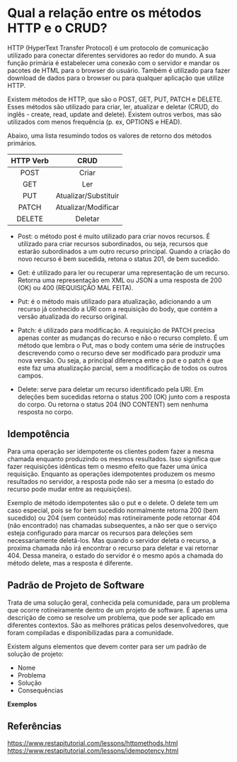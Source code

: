 # Qual a relação entre os métodos HTTP e o CRUD?

HTTP (HyperText Transfer Protocol) é um protocolo de comunicação utilizado para conectar diferentes servidores ao redor do mundo. A sua função primária é estabelecer uma conexão com o servidor e mandar os pacotes de HTML para o browser do usuário. Também é utilizado para fazer download de dados para o browser ou para qualquer aplicação que utilize HTTP.

Existem métodos de HTTP, que são o POST, GET, PUT, PATCH e DELETE. Esses métodos são utilizado para criar, ler, atualizar e deletar (CRUD, do inglês - create, read, update and delete). Existem outros verbos, mas são utilizados com menos frequência (p. ex, OPTIONS e HEAD).

Abaixo, uma lista resumindo todos os valores de retorno dos métodos primários.

| HTTP Verb |         CRUD         |
|:---------:|:--------------------:|
| POST      | Criar                |
| GET       | Ler                  |
| PUT       | Atualizar/Substituir |
| PATCH     | Atualizar/Modificar  |
| DELETE    | Deletar              |

- Post: o método post é muito utilizado para criar novos recursos. É utilizado para criar recursos subordinados, ou seja, recursos que estarão subordinados a um outro recurso principal. Quando a criação do novo recurso é bem sucedida, retona o status 201, de bem sucedido. 

- Get: é utilizado para ler ou recuperar uma representação de um recurso. Retorna uma representação em XML ou JSON a uma resposta de 200 (OK) ou 400 (REQUISIÇÃO MAL FEITA).

- Put: é o método mais utilizado para atualização, adicionando a um recurso já conhecido a URI com a requisição do body, que contém a versão atualizada do recurso original. 

- Patch: é utilizado para modificação. A requisição de PATCH precisa apenas conter as mudanças do recurso e não o recurso completo. É um método que lembra o Put, mas o body contem uma série de instruções descrevendo como o recurso deve ser modificado para produzir uma nova versão. Ou seja, a principal diferença entre o put e o patch é que este faz uma atualização parcial, sem a modificação de todos os outros campos.

- Delete: serve para deletar um recurso identificado pela URI. Em deleções bem sucedidas retorna o status 200 (OK) junto com a resposta do corpo. Ou retorna o status 204 (NO CONTENT) sem nenhuma resposta no corpo. 

## Idempotência
Para uma operação ser idempotente os clientes podem fazer a mesma chamada enquanto produzindo os mesmos resultados. Isso significa que fazer requisições idênticas tem o mesmo efeito que fazer uma única requisição. Enquanto as operações idempotentes produzem os mesmo resultados no servidor, a resposta pode não ser a mesma (o estado do recurso pode mudar entre as requisições).
 
Exemplo de método idempotentes são o put e o delete. O delete tem um caso especial, pois se for bem sucedido normalmente retorna 200 (bem sucedido) ou 204 (sem conteúdo) mas rotineiramente pode retornar 404 (não encontrado) nas chamadas subsequentes, a não ser que o serviço esteja configurado para marcar os recursos para deleções sem necessariamente deletá-los. Mas quando o servidor deleta o recurso, a proxima chamada não irá encontrar o recurso para deletar e vai retornar 404. Dessa maneira, o estado do servidor é o mesmo após a chamada do método delete, mas a resposta é diferente. 

## Padrão de Projeto de Software

Trata de uma solução geral, conhecida pela comunidade, para um problema que ocorre rotineiramente dentro de um projeto de software. É apenas uma descrição de como se resolve um problema, que pode ser aplicado em diferentes contextos. São as melhores práticas pelos desenvolvedores, que foram compiladas e disponibilizadas para a comunidade. 

Existem alguns elementos que devem conter para ser um padrão de solução de projeto:

- Nome
- Problema
- Solução
- Consequências

**Exemplos**


## Referências

https://www.restapitutorial.com/lessons/httpmethods.html
https://www.restapitutorial.com/lessons/idempotency.html